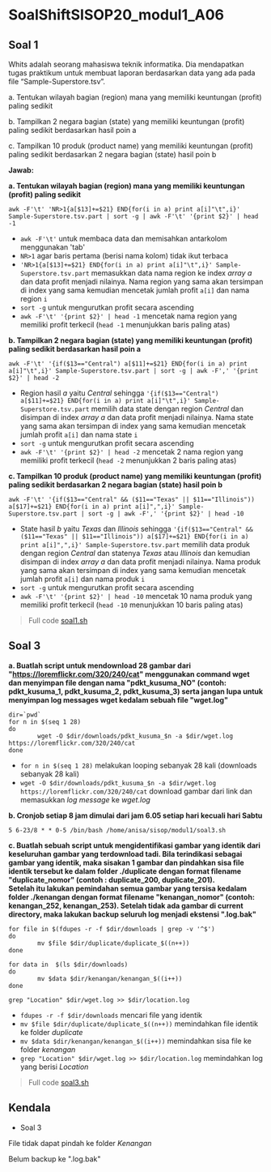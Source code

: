 # SoalShiftSISOP20_modul1_A06

## Soal 1
Whits adalah seorang mahasiswa teknik informatika. Dia mendapatkan tugas praktikum untuk membuat laporan berdasarkan data yang ada pada file “Sample-Superstore.tsv”.

a. Tentukan wilayah bagian (region) mana yang memiliki keuntungan (profit) paling sedikit

b. Tampilkan 2 negara bagian (state) yang memiliki keuntungan (profit) paling sedikit berdasarkan hasil poin a

c. Tampilkan 10 produk (product name) yang memiliki keuntungan (profit) paling sedikit berdasarkan 2 negara bagian (state) hasil poin b

**Jawab:** 

**a. Tentukan wilayah bagian (region) mana yang memiliki keuntungan (profit) paling sedikit**

```
awk -F'\t' 'NR>1{a[$13]+=$21} END{for(i in a) print a[i]"\t",i}' Sample-Superstore.tsv.part | sort -g | awk -F'\t' '{print $2}' | head -1
```
 - ``` awk -F'\t' ``` untuk membaca data dan memisahkan antarkolom menggunakan 'tab'
 - ``` NR>1 ``` agar baris pertama (berisi nama kolom) tidak ikut terbaca
 - ``` 'NR>1{a[$13]+=$21} END{for(i in a) print a[i]"\t",i}' Sample-Superstore.tsv.part ``` memasukkan data nama region ke index *array a* dan data profit menjadi nilainya. Nama region yang sama akan tersimpan di index yang sama kemudian mencetak jumlah profit ``` a[i] ``` dan nama region ``` i ```
 - ``` sort -g ``` untuk mengurutkan profit secara ascending
 - ``` awk -F'\t' '{print $2}' | head -1 ``` mencetak nama region yang memiliki profit terkecil (``` head -1 ``` menunjukkan baris paling atas)
 
 **b. Tampilkan 2 negara bagian (state) yang memiliki keuntungan (profit) paling sedikit berdasarkan hasil poin a**
 ```
 awk -F'\t' '{if($13=="Central") a[$11]+=$21} END{for(i in a) print a[i]"\t",i}' Sample-Superstore.tsv.part | sort -g | awk -F',' '{print $2}' | head -2
 ```
 - Region hasil *a* yaitu *Central* sehingga ``` '{if($13=="Central") a[$11]+=$21} END{for(i in a) print a[i]"\t",i}' Sample-Superstore.tsv.part ``` memilih data state dengan region *Central* dan disimpan di index *array a* dan data profit menjadi nilainya. Nama state yang sama akan tersimpan di index yang sama kemudian mencetak jumlah profit ``` a[i] ``` dan nama state ``` i ```
 - ``` sort -g ``` untuk mengurutkan profit secara ascending
 - ``` awk -F'\t' '{print $2}' | head -2 ``` mencetak 2 nama region yang memiliki profit terkecil (``` head -2 ``` menunjukkan 2 baris paling atas)

**c. Tampilkan 10 produk (product name) yang memiliki keuntungan (profit) paling sedikit berdasarkan 2 negara bagian (state) hasil poin b**
```
awk -F'\t' '{if($13=="Central" && ($11=="Texas" || $11=="Illinois")) a[$17]+=$21} END{for(i in a) print a[i]",",i}' Sample-Superstore.tsv.part | sort -g | awk -F',' '{print $2}' | head -10
```
 - State hasil *b* yaitu *Texas* dan *Illinois* sehingga ``` '{if($13=="Central" && ($11=="Texas" || $11=="Illinois")) a[$17]+=$21} END{for(i in a) print a[i]",",i}' Sample-Superstore.tsv.part ``` memilih data produk dengan region *Central* dan statenya *Texas* atau *Illinois* dan kemudian disimpan di index *array a* dan data profit menjadi nilainya. Nama produk yang sama akan tersimpan di index yang sama kemudian mencetak jumlah profit ``` a[i] ``` dan nama produk ``` i ```
 -  ``` sort -g ``` untuk mengurutkan profit secara ascending
 - ``` awk -F'\t' '{print $2}' | head -10 ``` mencetak 10 nama produk yang memiliki profit terkecil (``` head -10 ``` menunjukkan 10 baris paling atas)

> Full code [soal1.sh](https://github.com/redruby1/SoalShiftSISOP20_modul1_A06/blob/master/soal1/soal1.sh)


## Soal 3
**a. Buatlah script untuk mendownload 28 gambar dari "https://loremflickr.com/320/240/cat" menggunakan command wget dan menyimpan file dengan nama "pdkt_kusuma_NO" (contoh: pdkt_kusuma_1, pdkt_kusuma_2, pdkt_kusuma_3) serta jangan lupa untuk menyimpan log messages wget kedalam sebuah file "wget.log"**
```
dir=`pwd`
for n in $(seq 1 28)
do
        wget -O $dir/downloads/pdkt_kusuma_$n -a $dir/wget.log https://loremflickr.com/320/240/cat
done
```

 - ``` for n in $(seq 1 28) ``` melakukan looping sebanyak 28 kali (downloads sebanyak 28 kali)
 - ``` wget -O $dir/downloads/pdkt_kusuma_$n -a $dir/wget.log https://loremflickr.com/320/240/cat ``` download gambar dari link dan memasukkan *log message* ke *wget.log*

**b. Cronjob setiap 8 jam dimulai dari jam 6.05 setiap hari kecuali hari Sabtu**
```
5 6-23/8 * * 0-5 /bin/bash /home/anisa/sisop/modul1/soal3.sh
```
**c. Buatlah sebuah script untuk mengidentifikasi gambar yang identik dari keseluruhan gambar yang terdownload tadi. Bila terindikasi sebagai gambar yang identik, maka sisakan 1 gambar dan pindahkan sisa file identik tersebut ke dalam folder ./duplicate dengan format filename "duplicate_nomor" (contoh : duplicate_200, duplicate_201).              
Setelah itu lakukan pemindahan semua gambar yang tersisa kedalam folder ./kenangan dengan format filename "kenangan_nomor" (contoh: kenangan_252, kenangan_253). Setelah tidak ada gambar di current directory​, maka lakukan backup seluruh log menjadi ekstensi ".log.bak"**
```
for file in $(fdupes -r -f $dir/downloads | grep -v '^$')
do
        mv $file $dir/duplicate/duplicate_$((n++))
done

for data in  $(ls $dir/downloads)
do
        mv $data $dir/kenangan/kenangan_$((i++))
done

grep "Location" $dir/wget.log >> $dir/location.log
```

 - ``` fdupes -r -f $dir/downloads ``` mencari file yang identik
 - ``` mv $file $dir/duplicate/duplicate_$((n++)) ``` memindahkan file identik ke folder *duplicate*
 - ``` mv $data $dir/kenangan/kenangan_$((i++)) ``` memindahkan sisa file ke folder *kenangan*
 - ``` grep "Location" $dir/wget.log >> $dir/location.log ``` memindahkan log yang berisi *Location*
> Full code [soal3.sh](https://github.com/redruby1/SoalShiftSISOP20_modul1_A06/blob/master/soal3/soal3.sh)

## Kendala

 - Soal 3
 
 File tidak dapat pindah ke folder *Kenangan*
 
 Belum backup ke ".log.bak"



